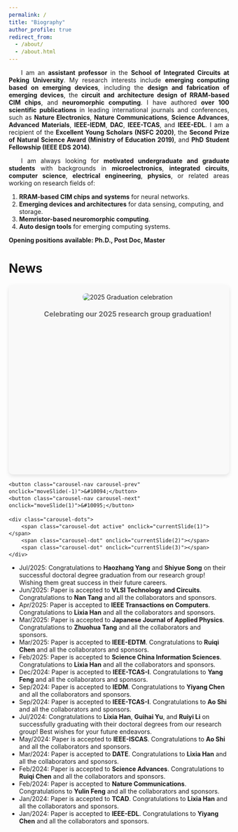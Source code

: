 ```yaml
---
permalink: /
title: "Biography"
author_profile: true
redirect_from: 
  - /about/
  - /about.html
---
```


<p style="text-indent: 2em; text-align: justify;">
I am an <strong>assistant professor</strong> in the <strong>School of Integrated Circuits at Peking University</strong>. My research interests include <strong>emerging computing based on emerging devices</strong>, including the <strong>design and fabrication of emerging devices</strong>, the <strong>circuit and architecture design of RRAM-based CIM chips</strong>, and <strong>neuromorphic computing</strong>. I have authored <strong>over 100 scientific publications</strong> in leading international journals and conferences, such as <strong>Nature Electronics</strong>, <strong>Nature Communications</strong>, <strong>Science Advances</strong>, <strong>Advanced Materials</strong>, <strong>IEEE-IEDM</strong>, <strong>DAC</strong>, <strong>IEEE-TCAS</strong>, and <strong>IEEE-EDL</strong>. I am a recipient of the <strong>Excellent Young Scholars (NSFC 2020)</strong>, the <strong>Second Prize of Natural Science Award (Ministry of Education 2019)</strong>, and <strong>PhD Student Fellowship (IEEE EDS 2014)</strong>.
</p>

<p style="text-indent: 2em; text-align: justify;">
I am always looking for <strong>motivated undergraduate and graduate students</strong> with backgrounds in <strong>microelectronics</strong>, <strong>integrated circuits</strong>, <strong>computer science</strong>, <strong>electrical engineering</strong>, <strong>physics</strong>, or related areas working on research fields of:
</p>

1. **RRAM-based CIM chips and systems** for neural networks.
2. **Emerging devices and architectures** for data sensing, computing, and storage.
3. **Memristor-based neuromorphic computing**.
4. **Auto design tools** for emerging computing systems.

**Opening positions available: Ph.D., Post Doc, Master**

News
======
<style>
.carousel-container {
    position: relative;
    max-width: 800px;
    margin: 20px auto 10px auto;
    overflow: hidden;
    border-radius: 10px;
    box-shadow: 0 4px 8px rgba(0,0,0,0.1);
}

.carousel-slides {
    display: flex;
    transition: transform 0.5s ease-in-out;
}

.carousel-slide {
    min-width: 100%;
    text-align: center;
    padding: 20px;
    background: #f9f9f9;
}

.carousel-slide img {
    max-width: 90%;
    height: auto;
    border-radius: 8px;
    margin-bottom: 10px;
}

.carousel-slide p {
    margin: 10px 0;
    font-size: 16px;
    font-weight: bold;
    color: #666;
}

.carousel-nav {
    position: absolute;
    top: 50%;
    transform: translateY(-50%);
    background: rgba(0,0,0,0.5);
    color: white;
    border: none;
    padding: 10px 15px;
    cursor: pointer;
    border-radius: 50%;
    font-size: 18px;
}

.carousel-nav:hover {
    background: rgba(0,0,0,0.7);
}

.carousel-prev {
    left: 10px;
}

.carousel-next {
    right: 10px;
}

.carousel-dots {
    text-align: center;
    padding: 10px 0;
}

.carousel-dot {
    height: 12px;
    width: 12px;
    margin: 0 5px;
    background-color: #bbb;
    border-radius: 50%;
    display: inline-block;
    cursor: pointer;
    transition: background-color 0.3s ease;
}

.carousel-dot.active,
.carousel-dot:hover {
    background-color: #717171;
}
</style>

<div class="carousel-container">
    <div class="carousel-slides" id="carouselSlides">
         <div class="carousel-slide">
            <img src="../images/news4.jpg" alt="2025 Graduation celebration"/>
            <p>Celebrating our 2025 research group graduation!</p>
        </div>
        <div class="carousel-slide">
            <img src="../images/news3.jpg" alt="VLSI presentation"/>
            <p>Nan Tang presenting at 2025 VLSI.</p>
        </div>
        <div class="carousel-slide">
            <img src="../images/news2.jpg" alt="IEDM presentation"/>
            <p>Yiyang Chen presenting at 2024 IEDM.</p>
        </div>
        <div class="carousel-slide">
            <img src="../images/news1.jpg" alt="2024 Graduation celebration"/>
            <p>Celebrating our 2024 research group graduation!</p>
        </div>
    </div>
</div>
    
    <button class="carousel-nav carousel-prev" onclick="moveSlide(-1)">&#10094;</button>
    <button class="carousel-nav carousel-next" onclick="moveSlide(1)">&#10095;</button>
    
    <div class="carousel-dots">
        <span class="carousel-dot active" onclick="currentSlide(1)"></span>
        <span class="carousel-dot" onclick="currentSlide(2)"></span>
        <span class="carousel-dot" onclick="currentSlide(3)"></span>
    </div>
</div>

<script>
let slideIndex = 0;
const slides = document.getElementById('carouselSlides');
const totalSlides = document.querySelectorAll('.carousel-slide').length;
const dots = document.querySelectorAll('.carousel-dot');

function showSlide(index) {
    if (index >= totalSlides) slideIndex = 0;
    if (index < 0) slideIndex = totalSlides - 1;
    
    slides.style.transform = `translateX(-${slideIndex * 100}%)`;
    
    dots.forEach(dot => dot.classList.remove('active'));
    dots[slideIndex].classList.add('active');
}

function moveSlide(direction) {
    slideIndex += direction;
    showSlide(slideIndex);
}

function currentSlide(index) {
    slideIndex = index - 1;
    showSlide(slideIndex);
}

// Auto-slide functionality (optional)
setInterval(() => {
    slideIndex++;
    showSlide(slideIndex);
}, 5000);
</script>

* Jul/2025: Congratulations to **Haozhang Yang** and **Shiyue Song** on their successful doctoral degree graduation from our research group! Wishing them great success in their future careers.
* Jun/2025: Paper is accepted to **VLSI Technology and Circuits**. Congratulations to **Nan Tang** and all the collaborators and sponsors.
* Apr/2025: Paper is accepted to **IEEE Transactions on Computers**. Congratulations to **Lixia Han** and all the collaborators and sponsors.
* Mar/2025: Paper is accepted to **Japanese Journal of Applied Physics**. Congratulations to **Zhuohua Tang** and all the collaborators and sponsors.
* Mar/2025: Paper is accepted to **IEEE-EDTM**. Congratulations to **Ruiqi Chen** and all the collaborators and sponsors.
* Feb/2025: Paper is accepted to **Science China Information Sciences**. Congratulations to **Lixia Han** and all the collaborators and sponsors.
* Dec/2024: Paper is accepted to **IEEE-TCAS-I**. Congratulations to **Yang Feng** and all the collaborators and sponsors.
* Sep/2024: Paper is accepted to **IEDM**. Congratulations to **Yiyang Chen** and all the collaborators and sponsors.
* Sep/2024: Paper is accepted to **IEEE-TCAS-I**. Congratulations to **Ao Shi** and all the collaborators and sponsors.
* Jul/2024: Congratulations to **Lixia Han**, **Guihai Yu**, and **Ruiyi Li** on successfully graduating with their doctoral degrees from our research group! Best wishes for your future endeavors.
* May/2024: Paper is accepted to **IEEE-ISCAS**. Congratulations to **Ao Shi** and all the collaborators and sponsors.
* Mar/2024: Paper is accepted to **DATE**. Congratulations to **Lixia Han** and all the collaborators and sponsors.
* Feb/2024: Paper is accepted to **Science Advances**. Congratulations to **Ruiqi Chen** and all the collaborators and sponsors.
* Feb/2024: Paper is accepted to **Nature Communications**. Congratulations to **Yulin Feng** and all the collaborators and sponsors.
* Jan/2024: Paper is accepted to **TCAD**. Congratulations to **Lixia Han** and all the collaborators and sponsors.
* Jan/2024: Paper is accepted to **IEEE-EDL**. Congratulations to **Yiyang Chen** and all the collaborators and sponsors.
